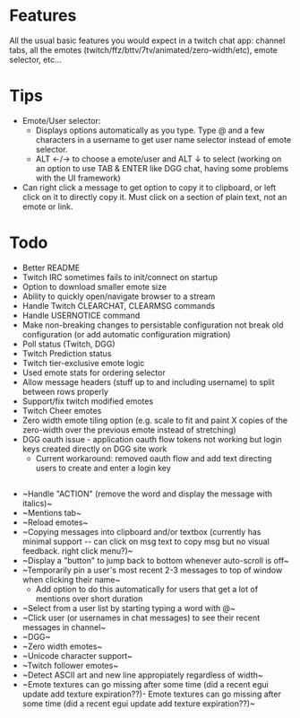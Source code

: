 # Features

All the usual basic features you would expect in a twitch chat app: channel tabs, all the emotes (twitch/ffz/bttv/7tv/animated/zero-width/etc), emote selector, etc...

# Tips

- Emote/User selector: 
  - Displays options automatically as you type. Type @ and a few characters in a username to get user name selector instead of emote selector.
  - ALT ←/→	to choose a emote/user and ALT ↓ to select (working on an option to use TAB & ENTER like DGG chat, having some problems with the UI framework)
- Can right click a message to get option to copy it to clipboard, or left click on it to directly copy it. Must click on a section of plain text, not an emote or link.

# Todo

- Better README
- Twitch IRC sometimes fails to init/connect on startup
- Option to download smaller emote size
- Ability to quickly open/navigate browser to a stream
- Handle Twitch CLEARCHAT, CLEARMSG commands
- Handle USERNOTICE command
- Make non-breaking changes to persistable configuration not break old configuration (or add automatic configuration migration)
- Poll status (Twitch, DGG)
- Twitch Prediction status
- Twitch tier-exclusive emote logic
- Used emote stats for ordering selector
- Allow message headers (stuff up to and including username) to split between rows properly
- Support/fix twitch modified emotes
- Twitch Cheer emotes
- Zero width emote tiling option (e.g. scale to fit and paint X copies of the zero-width over the previous emote instead of stretching)
- DGG oauth issue - application oauth flow tokens not working but login keys created directly on DGG site work
  - Current workaround: removed oauth flow and add text directing users to create and enter a login key

##

- ~Handle "ACTION" (remove the word and display the message with italics)~
- ~Mentions tab~
- ~Reload emotes~
- ~Copying messages into clipboard and/or textbox (currently has minimal support -- can click on msg text to copy msg but no visual feedback. right click menu?)~
- ~Display a "button" to jump back to bottom whenever auto-scroll is off~
- ~Temporarily pin a user's most recent 2-3 messages to top of window when clicking their name~ 
  - Add option to do this automatically for users that get a lot of mentions over short duration
- ~Select from a user list by starting typing a word with @~
- ~Click user (or usernames in chat messages) to see their recent messages in channel~
- ~DGG~
- ~Zero width emotes~
- ~Unicode character support~
- ~Twitch follower emotes~
- ~Detect ASCII art and new line appropiately regardless of width~
- ~Emote textures can go missing after some time (did a recent egui update add texture expiration??)- Emote textures can go missing after some time (did a recent egui update add texture expiration??)~
